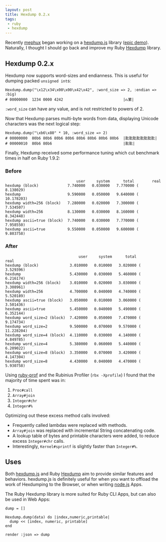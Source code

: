 ```yaml
---
layout: post
title: Hexdump 0.2.x
tags:
 - ruby
 - hexdump
---
```


Recently [mephux](http://github.com/mephux) began working on a
[hexdump.js](http://github.com/mephux/hexdump.js#readme) library
([epic demo](http://mephux.github.com/hexdump.js)). Naturally, I thought
I should go back and improve my Ruby
[Hexdump](http://github.com/postmodern/hexdump#readme) library.

## Hexdump 0.2.x

Hexdump now supports word-sizes and endianness. This is useful for dumping
packed `unsigned int`s:

    Hexdump.dump("\x12\x34\x00\x00\x42\x42", :word_size => 2, :endian => :big)
    # 00000000  1234 0000 4242                           |ሴ䉂|

`:word_size` can have any value, and is not restricted to powers of 2.

Now that Hexdump parses multi-byte words from data, displaying Unicode
characters was the next logical step:

    Hexdump.dump("\xb6\x80" * 10, :word_size => 2)
    # 00000000  80b6 80b6 80b6 80b6 80b6 80b6 80b6 80b6  |肶肶肶肶肶肶肶肶|
    # 00000010  80b6 80b6                                |肶肶|

Finally, Hexdump received some performance tuning which cut benchmark times
in half on Ruby 1.9.2:

### Before

                                    user     system      total        real
    hexdump (block)             7.740000   0.030000   7.770000 (  8.138029)
    hexdump                     9.590000   0.050000   9.640000 ( 10.178203)
    hexdump width=256 (block)   7.280000   0.020000   7.300000 (  7.534507)
    hexdump width=256           8.130000   0.030000   8.160000 (  8.342448)
    hexdump ascii=true (block)  7.740000   0.030000   7.770000 (  7.958550)
    hexdump ascii=true          9.550000   0.050000   9.600000 (  9.803758)

### After

                                     user     system      total        real
    hexdump (block)              3.010000   0.010000   3.020000 (  3.529396)
    hexdump                      5.430000   0.030000   5.460000 (  6.216174)
    hexdump width=256 (block)    3.010000   0.020000   3.030000 (  3.308961)
    hexdump width=256            4.700000   0.040000   4.740000 (  5.520189)
    hexdump ascii=true (block)   3.050000   0.010000   3.060000 (  3.501436)
    hexdump ascii=true           5.450000   0.040000   5.490000 (  6.352144)
    hexdump word_size=2 (block)  7.420000   0.050000   7.470000 (  9.174734)
    hexdump word_size=2          9.500000   0.070000   9.570000 ( 11.228204)
    hexdump word_size=4 (block)  4.110000   0.030000   4.140000 (  4.849785)
    hexdump word_size=4          5.380000   0.060000   5.440000 (  6.209022)
    hexdump word_size=8 (block)  3.350000   0.070000   3.420000 (  4.147304)
    hexdump word_size=8          4.430000   0.040000   4.470000 (  5.930758)

Using [ruby-prof](http://ruby-prof.rubyforge.org/) and the
Rubinius Profiler (`rbx -Xprofile`) I found that the majority of time spent
was in:

1. `Proc#call`
2. `Array#join`
3. `Integer#chr`
4. `Integer#%`

Optimizing out these excess method calls involved:

* Frequently called lambdas were replaced with methods.
* `Array#join` was replaced with incremental String concatenating code.
* A lookup table of bytes and printable characters were added, to reduce
  excess `Integer#chr` calls.
* Interestingly, `Kernel#sprintf` is slightly faster than `Integer#%`.

## Uses

Both [hexdump.js](http://github.com/mephux#readme) and Ruby
[Hexdump](http://github.com/postmodern/hexdump#readme) aim to provide
similar features and behaviors. hexdump.js is definitely useful for when
you want to offload the work of Hexdumping to the Browser, or when writing
[node.js](http://nodejs.org/) Apps.

The Ruby Hexdump library is more suited for Ruby CLI Apps, but can also be
used in Web Apps:

    dump = []
    
    Hexdump.dump(data) do |index,numeric,printable|
      dump << [index, numeric, printable]
    end
    
    render :json => dump

